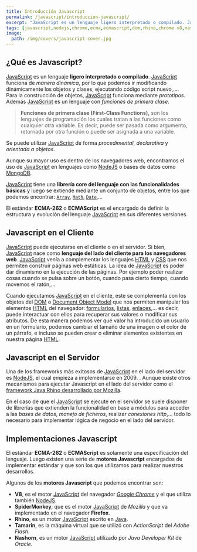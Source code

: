 ```yaml
---
title: Introducción Javascript
permalink: /javascript/introduccion-javascript/
excerpt: "JavaScript es un lenguaje ligero interpretado o compilado. JavaScript funciona de manera dinámica, por lo que podemos ir modificando dinámicamente los objetos y clases, ejecutando código script nuevo"
tags: [javascript,nodejs,chrome,ecma,ecmascript,dom,rhino,chrome v8,nashorn]
image:
  path: /img/covers/javascript-cover.jpg
---
```


## ¿Qué es Javascript?


[JavaScript](https://www.manualweb.net/javascript/) es un lenguaje **ligero interpretado o compilado**. [JavaScript](https://www.manualweb.net/javascript/) funciona de _manera dinámica_, por lo que podemos ir modificando dinámicamente los objetos y clases, ejecutando código script nuevo,…. Para la construcción de objetos, [JavaScript](https://www.manualweb.net/javascript/) funciona mediante _prototipos_. Además [JavaScript](https://www.manualweb.net/javascript/) es un lenguaje con _funciones de primera clase_.


> **Funciones de primera clase (First-Class Functions),** son los lenguajes de programación los cuales tratan a las funciones como cualquier otra variable. Es decir, puede ser pasada como argumento, retornada por otra función o puede ser asignada a una variable.


Se puede utilizar [JavaScript](https://www.manualweb.net/javascript/) de forma _procedimental_, _declarativa_ y _orientada a objetos_.


Aunque su mayor uso es dentro de los navegadores web, encontramos el uso de [JavaScript](https://www.manualweb.net/javascript/) en lenguajes como [NodeJS](https://lineadecodigo.com/categoria/nodejs/) o bases de datos como [MongoDB](https://www.manualweb.net/mongodb/).


[JavaScript](https://www.manualweb.net/javascript/) tiene una **librería core del lenguaje con las funcionalidades básicas** y luego se extiende mediante un conjunto de objetos, entre los que podemos encontrar: [`Array`](https://w3api.com/Javascript/Array/), [`Math`](https://w3api.com/Javascript/Math/), [`Date`](https://w3api.com/Javascript/Date/),…


El estándar **ECMA-262** o **ECMAScript** es el encargado de definir la estructura y evolución del lenguaje [JavaScript](https://www.manualweb.net/javascript/) en sus diferentes versiones.


## Javascript en el Cliente


[JavaScript](https://www.manualweb.net/javascript/) puede ejecutarse en el cliente o en el servidor. Si bien, [JavaScript](https://www.manualweb.net/javascript/) nace como **lenguaje del lado del cliente para los navegadores web**. [JavaScript](https://www.manualweb.net/javascript/) venía a complementar los lenguajes [HTML](https://www.manualweb.net/html/) y [CSS](https://www.manualweb.net/css/) que nos permiten construir páginas web estáticas. La idea de [JavaScript](https://www.manualweb.net/javascript/) es poder dar dinamismo en la ejecución de las páginas. Por ejemplo poder realizar cosas cuando se pulsa sobre un botón, cuando pasa cierto tiempo, cuando movemos el ratón,…


Cuando ejecutamos [JavaScript](https://www.manualweb.net/javascript/)  en el cliente, este se complementa con los objetos del [DOM](https://www.manualweb.net/dom/) o [Document Object Model](https://www.manualweb.net/dom/) que nos permiten manipular los elementos [HTML](https://www.manualweb.net/html/) del navegador: [formularios](https://www.manualweb.net/html/formularios-html/), [listas](https://www.manualweb.net/html/listas-html/), [enlaces](https://www.manualweb.net/html/enlaces-html/),… es decir, puede interactuar con ellos para recuperar sus valores o modificar sus atributos. De esta manera podemos ver qué valor ha introducido un usuario en un formulario, podemos cambiar el tamaño de una imagen o el color de un párrafo, e incluso se pueden crear o eliminar elementos existentes en nuestra página [HTML](https://www.manualweb.net/html/).


## Javascript en el Servidor


Una de los frameworks más exitosos de [JavaScript](https://www.manualweb.net/javascript/) en el lado del servidor es [NodeJS](https://lineadecodigo.com/categoria/nodejs/), el cual empieza a implementarse en 2009. . Aunque existe otros mecanismos para ejecutar Javascript en el lado del servidor como el [framework Java Rhino desarrollado por Mozilla](https://github.com/mozilla/rhino).


En el caso de que el [JavaScript](https://www.manualweb.net/javascript/) se ejecute en el servidor se suele disponer de librerías que extienden la funcionalidad en base a módulos para acceder a las _bases de datos_, _manejo de ficheros_, realizar _conexiones http_,… todo lo necesario para implementar lógica de negocio en el lado del servidor.


## Implementaciones Javascript


El estándar **ECMA-262** o **ECMAScript** es solamente una especificación del lenguaje. Luego existen una serie de **motores Javascript** encargados de implementar estándar y que son los que utilizamos para realizar nuestros desarrollos.


Algunos de los **motores Javascript** que podemos encontrar son:

- **V8**, es el motor [JavaScript](https://www.manualweb.net/javascript/) del navegador [_Google Chrome_](https://www.ayudaenlaweb.com/navegadores/que-es-google-chrome/) y el que utiliza también [NodeJS](https://lineadecodigo.com/categoria/nodejs/).
- **SpiderMonkey**, que es el motor [JavaScript](https://www.manualweb.net/javascript/) de _Mozilla_ y que va implementado en el navegador **Firefox**.
- **Rhino**, es un motor [JavaScript](https://www.manualweb.net/javascript/) escrito en [Java](https://www.manualweb.net/java/).
- **Tamarin**, es la máquina virtual que se utilizó con _ActionScript_ del _Adobe Flash_.
- **Nashorn**, es un motor [JavaScript](https://www.manualweb.net/javascript/) utilizado por _Java Developer Kit_ de _Oracle_.

